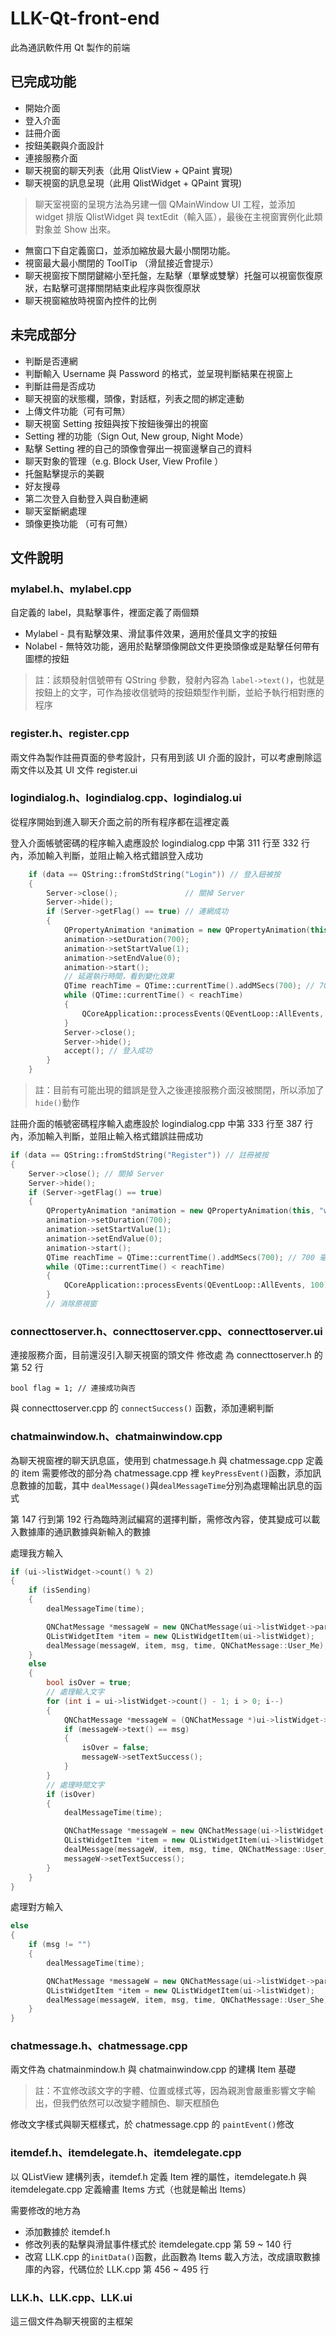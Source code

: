 LLK-Qt-front-end
===

此為通訊軟件用 Qt 製作的前端

## 已完成功能

- 開始介面
- 登入介面
- 註冊介面
- 按鈕美觀與介面設計
- 連接服務介面
- 聊天視窗的聊天列表（此用 QlistView + QPaint 實現)
- 聊天視窗的訊息呈現（此用 QlistWidget + QPaint 實現)
  
> 聊天室視窗的呈現方法為另建一個 QMainWindow UI 工程，並添加 widget 排版 QlistWidget 與 textEdit（輸入區），最後在主視窗實例化此類對象並 Show 出來。

- 無窗口下自定義窗口，並添加縮放最大最小關閉功能。
- 視窗最大最小關閉的 ToolTip （滑鼠接近會提示）
- 聊天視窗按下關閉鍵縮小至托盤，左點擊（單擊或雙擊）托盤可以視窗恢復原狀，右點擊可選擇關閉結束此程序與恢復原狀
- 聊天視窗縮放時視窗內控件的比例

## 未完成部分

- 判斷是否連網
- 判斷輸入 Username 與 Password 的格式，並呈現判斷結果在視窗上
- 判斷註冊是否成功
- 聊天視窗的狀態欄，頭像，對話框，列表之間的綁定連動
- 上傳文件功能（可有可無）
- 聊天視窗 Setting 按鈕與按下按鈕後彈出的視窗
- Setting 裡的功能（Sign Out, New group, Night Mode）
- 點擊 Setting 裡的自己的頭像會彈出一視窗邊擊自己的資料
- 聊天對象的管理（e.g. Block User, View Profile ）
- 托盤點擊提示的美觀
- 好友搜尋
- 第二次登入自動登入與自動連網
- 聊天室斷網處理
- 頭像更換功能 （可有可無）

## 文件說明

### mylabel.h、mylabel.cpp

自定義的 label，具點擊事件，裡面定義了兩個類
- Mylabel - 具有點擊效果、滑鼠事件效果，適用於僅具文字的按鈕
- Nolabel - 無特效功能，適用於點擊頭像開啟文件更換頭像或是點擊任何帶有圖標的按鈕
> 註：該類發射信號帶有 QString 參數，發射內容為 `label->text()`，也就是按鈕上的文字，可作為接收信號時的按鈕類型作判斷，並給予執行相對應的程序

### register.h、register.cpp

兩文件為製作註冊頁面的參考設計，只有用到該 UI 介面的設計，可以考慮刪除這兩文件以及其 UI 文件 register.ui

### logindialog.h、logindialog.cpp、logindialog.ui

從程序開始到進入聊天介面之前的所有程序都在這裡定義

登入介面帳號密碼的程序輸入處應設於 logindialog.cpp 中第 311 行至 332 行內，添加輸入判斷，並阻止輸入格式錯誤登入成功

```C++
    if (data == QString::fromStdString("Login")) // 登入鈕被按
    {
        Server->close();               // 關掉 Server
        Server->hide();
        if (Server->getFlag() == true) // 連網成功
        {
            QPropertyAnimation *animation = new QPropertyAnimation(this, "windowOpacity");
            animation->setDuration(700);
            animation->setStartValue(1);
            animation->setEndValue(0);
            animation->start();
            // 延遲執行時間，看到變化效果
            QTime reachTime = QTime::currentTime().addMSecs(700); // 700 毫秒
            while (QTime::currentTime() < reachTime)
            {
                QCoreApplication::processEvents(QEventLoop::AllEvents, 100); // 延遲 0.7sec
            }
            Server->close();
            Server->hide();
            accept(); // 登入成功
        }
    }
```
> 註：目前有可能出現的錯誤是登入之後連接服務介面沒被關閉，所以添加了`hide()`動作

註冊介面的帳號密碼程序輸入處應設於 logindialog.cpp 中第 333 行至 387 行內，添加輸入判斷，並阻止輸入格式錯誤註冊成功

```C++
if (data == QString::fromStdString("Register")) // 註冊被按
{
    Server->close(); // 關掉 Server
    Server->hide();
    if (Server->getFlag() == true)
    {
        QPropertyAnimation *animation = new QPropertyAnimation(this, "windowOpacity");
        animation->setDuration(700);
        animation->setStartValue(1);
        animation->setEndValue(0);
        animation->start();
        QTime reachTime = QTime::currentTime().addMSecs(700); // 700 毫秒
        while (QTime::currentTime() < reachTime)
        {
            QCoreApplication::processEvents(QEventLoop::AllEvents, 100); // 延遲 0.7sec
        }
        // 消除原視窗

```

### connecttoserver.h、connecttoserver.cpp、connecttoserver.ui

連接服務介面，目前還沒引入聊天視窗的頭文件
修改處 為 connecttoserver.h 的第 52 行

```
bool flag = 1; // 連接成功與否
```
與 connecttoserver.cpp 的 `connectSuccess()` 函數，添加連網判斷

### chatmainwindow.h、chatmainwindow.cpp

為聊天視窗裡的聊天訊息區，使用到 chatmessage.h 與 chatmessage.cpp 定義的 item
需要修改的部分為 chatmessage.cpp 裡 `keyPressEvent()`函數，添加訊息數據的加載，其中 `dealMessage()`與`dealMessageTime`分別為處理輸出訊息的函式

第 147 行到第 192 行為臨時測試編寫的選擇判斷，需修改內容，使其變成可以載入數據庫的通訊數據與新輸入的數據

處理我方輸入
```C++
if (ui->listWidget->count() % 2)
{
    if (isSending)
    {
        dealMessageTime(time);

        QNChatMessage *messageW = new QNChatMessage(ui->listWidget->parentWidget());
        QListWidgetItem *item = new QListWidgetItem(ui->listWidget);
        dealMessage(messageW, item, msg, time, QNChatMessage::User_Me);
    }
    else
    {
        bool isOver = true;
        // 處理輸入文字
        for (int i = ui->listWidget->count() - 1; i > 0; i--)
        {
            QNChatMessage *messageW = (QNChatMessage *)ui->listWidget->itemWidget(ui->listWidget->item(i));
            if (messageW->text() == msg)
            {
                isOver = false;
                messageW->setTextSuccess();
            }
        }
        // 處理時間文字
        if (isOver)
        {
            dealMessageTime(time);

            QNChatMessage *messageW = new QNChatMessage(ui->listWidget->parentWidget());
            QListWidgetItem *item = new QListWidgetItem(ui->listWidget);
            dealMessage(messageW, item, msg, time, QNChatMessage::User_Me);
            messageW->setTextSuccess();
        }
    }
}
```
處理對方輸入
```C++
else
{
    if (msg != "")
    {
        dealMessageTime(time);

        QNChatMessage *messageW = new QNChatMessage(ui->listWidget->parentWidget());
        QListWidgetItem *item = new QListWidgetItem(ui->listWidget);
        dealMessage(messageW, item, msg, time, QNChatMessage::User_She);
    }
}
```

### chatmessage.h、chatmessage.cpp

兩文件為 chatmainmindow.h 與 chatmainwindow.cpp 的建構 Item 基礎
> 註：不宜修改該文字的字體、位置或樣式等，因為親測會嚴重影響文字輸出，但我們依然可以改變字體顏色、聊天框顏色

修改文字樣式與聊天框樣式，於 chatmessage.cpp 的 `paintEvent()`修改

### itemdef.h、itemdelegate.h、itemdelegate.cpp

以 QListView 建構列表，itemdef.h 定義 Item 裡的屬性，itemdelegate.h 與 itemdelegate.cpp 定義繪畫 Items 方式（也就是輸出 Items）

需要修改的地方為
- 添加數據於 itemdef.h
- 修改列表的點擊與滑鼠事件樣式於 itemdelegate.cpp 第 59 ~ 140 行
- 改寫 LLK.cpp 的`initData()`函數，此函數為 Items 載入方法，改成讀取數據庫的內容，代碼位於 LLK.cpp 第 456 ~ 495 行

### LLK.h、LLK.cpp、LLK.ui

這三個文件為聊天視窗的主框架









